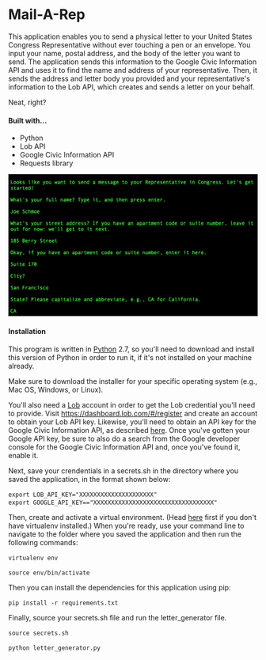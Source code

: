 Mail-A-Rep
===========

This application enables you to send a physical letter to your United States 
Congress Representative without ever touching a pen or an envelope. You input 
your name, postal address, and the body of the letter you want to send. The 
application sends this information to the Google Civic Information API and uses 
it to find the name and address of your representative. Then, it sends the 
address and letter body you provided and your representative's information to 
the Lob API, which creates and sends a letter on your behalf.

Neat, right?

#### Built with...

- Python
- Lob API
- Google Civic Information API
- Requests library

![Screenshot](./screenshot.png)

#### Installation

This program is written in [Python](https://www.python.org/downloads/) 2.7, so 
you'll need to download and install this version of Python in order to run it, 
if it's not installed on your machine already.

Make sure to download the installer for your specific operating system (e.g., 
Mac OS, Windows, or Linux).

You'll also need a [Lob](https://lob.com) account in order to get the Lob 
credential you'll need to provide. Visit https://dashboard.lob.com/#/register 
and create an account to obtain your Lob API key. Likewise, you'll need to 
obtain an API key for the Google Civic Information API, as described 
[here](https://developers.google.com/civic-information/docs/using_api). Once 
you've gotten your Google API key, be sure to also do a search from the Google 
developer console for the Google Civic Information API and, once you've found 
it, enable it.

Next, save your crendentials in a secrets.sh in the directory where you saved 
the application, in the format shown below:
```
export LOB_API_KEY="XXXXXXXXXXXXXXXXXXXXX"
export GOOGLE_API_KEY=="XXXXXXXXXXXXXXXXXXXXXXXXXXXXXXXXXX"
```

Then, create and activate a virtual environment. (Head 
[here](https://virtualenv.pypa.io/en/stable/installation/) 
first if you don't have virtualenv installed.) When you're ready, use 
your command line to navigate to the folder where you saved the application and 
then run the following commands:
```
virtualenv env
```
```
source env/bin/activate
```
Then you can install the dependencies for this application using pip:

```
pip install -r requirements.txt
```
Finally, source your secrets.sh file and run the letter_generator file.
```
source secrets.sh
```
```
python letter_generator.py